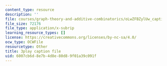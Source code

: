 ```yaml
---
content_type: resource
description: ''
file: courses/graph-theory-and-additive-combinatorics/oLwZFBZylUw_captions.vtt
file_size: 72176
file_type: application/x-subrip
learning_resource_types: []
license: https://creativecommons.org/licenses/by-nc-sa/4.0/
ocw_type: OCWFile
resourcetype: Other
title: 3play caption file
uid: 6007cb6d-8e7b-4d8e-80d8-9f01a39c091f
---
```

